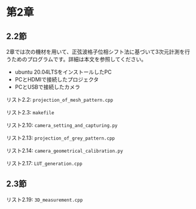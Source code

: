 # 第2章
## 2.2節

2章では次の機材を用いて、正弦波格子位相シフト法に基づいて3次元計測を行うためのプログラムです。詳細は本文を参照してください。
+ ubuntu 20.04LTSをインストールしたPC
+ PCとHDMIで接続したプロジェクタ
+ PCとUSBで接続したカメラ

リスト2.2: ```projection_of_mesh_pattern.cpp```

リスト2.3: ```makefile```

リスト2.10: ```camera_setting_and_capturing.py```

リスト2.13: ```projection_of_grey_pattern.cpp```

リスト2.14: ```camera_geometrical_calibration.py```

リスト2.17: ```LUT_generation.cpp```

## 2.3節

リスト2.19: ```3D_measurement.cpp```
